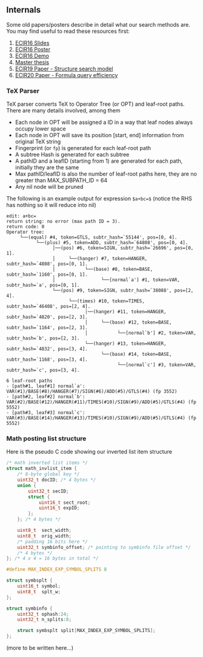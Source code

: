 ## Internals
Some old papers/posters describe in detail what our search
methods are. You may find useful to read these resources first:

1. [ECIR16 Slides](https://github.com/tkhost/tkhost.github.io/raw/master/opmes/ECIR16-OPMES-slides-handouts.pdf)
2. [ECIR16 Poster](https://github.com/tkhost/tkhost.github.io/raw/master/opmes/ECIR16-Wei-Poster-publish.pdf)
3. [ECIR16 Demo](https://github.com/tkhost/tkhost.github.io/blob/master/opmes/ecir2016.pdf)
4. [Master thesis](https://github.com/tkhost/tkhost.github.io/raw/master/opmes/thesis-ref.pdf)
5. [ECIR19 Paper - Structure search model](https://ecir2019.org/accepted-papers/)
6. [ECIR20 Paper - Formula query efficiency](https://drive.google.com/open?id=1QjKVpgsTAIMLqrIDhdDOHvDa7sLvoxq7)

### TeX Parser
TeX parser converts TeX to Operator Tree (or OPT) and leaf-root paths. There are many details involved, among them
* Each node in OPT will be assigned a ID in a way that leaf nodes always occupy lower space
* Each node in OPT will save its position [start, end] information from original TeX string
* Fingerprint (or `fp`) is generated for each leaf-root path
* A subtree Hash is generated for each subtree
* A pathID and a leafID (starting from 1) are generated for each path, initially they are the same
* Max pathID/leafID is also the number of leaf-root paths here, they are no greater than MAX_SUBPATH_ID = 64
* Any nil node will be pruned

The following is an example output for expression `$a+bc=$` (notice the RHS has nothing so it will reduce into nil)
```
edit: a+bc=
return string: no error (max path ID = 3).
return code: 0
Operator tree:
     └──(equal) #4, token=GTLS, subtr_hash=`55144', pos=[0, 4].
           └──(plus) #5, token=ADD, subtr_hash=`64808', pos=[0, 4].
                 │──(pos) #6, token=SIGN, subtr_hash=`26696', pos=[0, 1].
                 │     └──(hanger) #7, token=HANGER, subtr_hash=`4808', pos=[0, 1].
                 │           └──(base) #8, token=BASE, subtr_hash=`1160', pos=[0, 1].
                 │                 └──[normal`a'] #1, token=VAR, subtr_hash=`a', pos=[0, 1].
                 └──(pos) #9, token=SIGN, subtr_hash=`38088', pos=[2, 4].
                       └──(times) #10, token=TIMES, subtr_hash=`46408', pos=[2, 4].
                             │──(hanger) #11, token=HANGER, subtr_hash=`4820', pos=[2, 3].
                             │     └──(base) #12, token=BASE, subtr_hash=`1164', pos=[2, 3].
                             │           └──[normal`b'] #2, token=VAR, subtr_hash=`b', pos=[2, 3].
                             └──(hanger) #13, token=HANGER, subtr_hash=`4832', pos=[3, 4].
                                   └──(base) #14, token=BASE, subtr_hash=`1168', pos=[3, 4].
                                         └──[normal`c'] #3, token=VAR, subtr_hash=`c', pos=[3, 4].

6 leaf-root paths
- [path#1, leaf#1] normal`a': VAR(#1)/BASE(#8)/HANGER(#7)/SIGN(#6)/ADD(#5)/GTLS(#4) (fp 3552)
- [path#2, leaf#2] normal`b': VAR(#2)/BASE(#12)/HANGER(#11)/TIMES(#10)/SIGN(#9)/ADD(#5)/GTLS(#4) (fp 5552)
- [path#3, leaf#3] normal`c': VAR(#3)/BASE(#14)/HANGER(#13)/TIMES(#10)/SIGN(#9)/ADD(#5)/GTLS(#4) (fp 5552)
```

### Math posting list structure
Here is the pseudo C code showing our inverted list item structure
```c
/* math inverted list items */
struct math_invlist_item {
	/* 8-byte global key */
	uint32_t docID; /* 4 bytes */
	union {
		uint32_t secID;
		struct {
			uint16_t sect_root;
			uint16_t expID;
		};
	}; /* 4 bytes */

	uint8_t  sect_width;
	uint8_t  orig_width;
	/* padding 16 bits here */
	uint32_t symbinfo_offset; /* pointing to symbinfo file offset */
	/* 4 bytes */
}; /* 4 x 4 = 16 bytes in total */

#define MAX_INDEX_EXP_SYMBOL_SPLITS 8

struct symbsplt {
	uint16_t symbol;
	uint8_t  splt_w;
};

struct symbinfo {
	uint32_t ophash:24;
	uint32_t n_splits:8;

	struct symbsplt split[MAX_INDEX_EXP_SYMBOL_SPLITS];
};
```

(more to be written here...)
